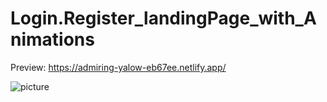 # Login.Register_landingPage_with_Animations

Preview: https://admiring-yalow-eb67ee.netlify.app/

![picture](https://i.ibb.co/cYNsGF7/mockup.jpg)
